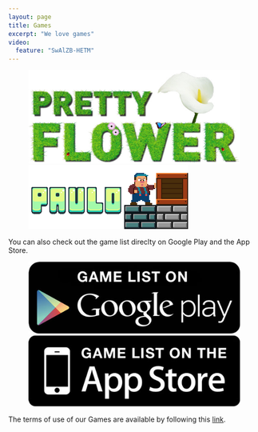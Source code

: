 ```yaml
---
layout: page
title: Games
excerpt: "We love games"
video:
  feature: "SwAlZB-HETM"
---
```


<figure class="half">
<a href="/games/pretty-flower"><img src="/images/pretty-flower/title.jpg" alt="image"></a>
<a href="/games/paulo"><img src="/images/paulo/title.png" alt="image"></a>
</figure>

You can also check out the game list direclty on Google Play and the App Store.

<figure class="half">
<a href="https://play.google.com/store/search?q=pub:Aurelien+Drouet" target="_blank">
	<img src="/images/googleplay_game_list.jpg" alt="Get it on Google Play" />
</a>
<a href="https://itunes.apple.com/us/artist/aurelien-drouet/id959966565" target="_blank">
	<img src="/images/appstore_game_list.jpg" alt="Available on the App Store" />
</a>
</figure>

The terms of use of our Games are available by following this [link](/games/terms).
